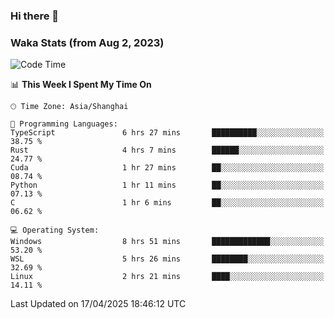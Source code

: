 ### Hi there 👋

### Waka Stats (from Aug 2, 2023)

<!--START_SECTION:waka-->
![Code Time](http://img.shields.io/badge/Code%20Time-778%20hrs%2046%20mins-blue)

📊 **This Week I Spent My Time On** 

```text
🕑︎ Time Zone: Asia/Shanghai

💬 Programming Languages: 
TypeScript               6 hrs 27 mins       ██████████░░░░░░░░░░░░░░░   38.75 % 
Rust                     4 hrs 7 mins        ██████░░░░░░░░░░░░░░░░░░░   24.77 % 
Cuda                     1 hr 27 mins        ██░░░░░░░░░░░░░░░░░░░░░░░   08.74 % 
Python                   1 hr 11 mins        ██░░░░░░░░░░░░░░░░░░░░░░░   07.13 % 
C                        1 hr 6 mins         ██░░░░░░░░░░░░░░░░░░░░░░░   06.62 % 

💻 Operating System: 
Windows                  8 hrs 51 mins       █████████████░░░░░░░░░░░░   53.20 % 
WSL                      5 hrs 26 mins       ████████░░░░░░░░░░░░░░░░░   32.69 % 
Linux                    2 hrs 21 mins       ████░░░░░░░░░░░░░░░░░░░░░   14.11 % 
```


 Last Updated on 17/04/2025 18:46:12 UTC
<!--END_SECTION:waka-->

